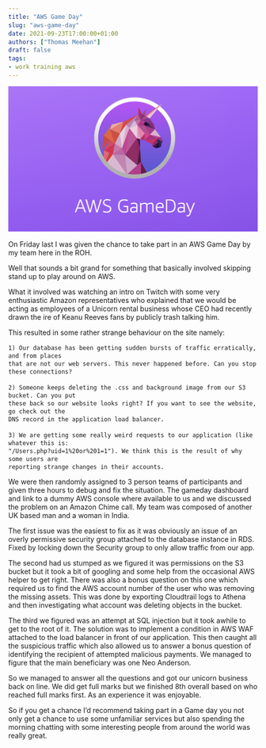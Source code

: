```yaml
---
title: "AWS Game Day"
slug: "aws-game-day"
date: 2021-09-23T17:00:00+01:00
authors: ["Thomas Meehan"]
draft: false
tags:
- work training aws
---
```


![AWS Gameday](/images/aws-gamedays.png)

On Friday last I was given the chance to take part in an AWS Game Day by my team here in the ROH.

Well that sounds a bit grand for something that basically involved skipping stand up to play around on AWS.

What it involved was watching an intro on Twitch with some very enthusiastic Amazon representatives who explained that we would be acting as employees of a Unicorn rental business whose CEO had recently drawn the ire of Keanu Reeves fans by publicly trash talking him.

This resulted in some rather strange behaviour on the site namely:

```
1) Our database has been getting sudden bursts of traffic erratically, and from places
that are not our web servers. This never happened before. Can you stop these connections?

2) Someone keeps deleting the .css and background image from our S3 bucket. Can you put 
these back so our website looks right? If you want to see the website, go check out the 
DNS record in the application load balancer.

3) We are getting some really weird requests to our application (like whatever this is: 
"/Users.php?uid=1%20or%201=1"). We think this is the result of why some users are 
reporting strange changes in their accounts.
```

We were then randomly assigned to 3 person teams of participants and given three hours to debug and fix the situation. The gameday dashboard and link to a dummy AWS console where available to us and we discussed the problem on an Amazon Chime call. My team was composed of another UK based man and a woman in India.

The first issue was the easiest to fix as it was obviously an issue of an overly permissive security group attached to the database instance in RDS. Fixed by locking down the Security group to only allow traffic from our app.

The second had us stumped as we figured it was permissions on the S3 bucket but it took a bit of googling and some help from the occasional AWS helper to get right. There was also a bonus question on this one which required us to find the AWS account number of the user who was removing the missing assets. This was done by exporting Cloudtrail logs to Athena and then investigating what account was deleting objects in the bucket.

The third we figured was an attempt at SQL injection but it took awhile to get to the root of it. The solution was to implement a condition in AWS WAF attached to the load balancer in front of our application. This then caught all the suspicious traffic which also allowed us to answer a bonus question of identifying the recipient of attempted malicious payments. We managed to figure that the main beneficiary was one Neo Anderson.

So we managed to answer all the questions and got our unicorn business back on line. We did get full marks but we finished 8th overall based on who reached full marks first. As an experience it was enjoyable.

So if you get a chance I’d recommend taking part in a Game day you not only get a chance to use some unfamiliar services but also spending the morning chatting with some interesting people from around the world was really great.
